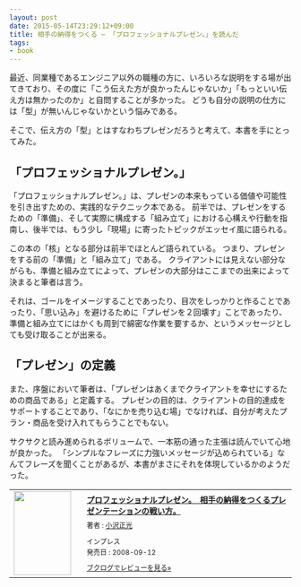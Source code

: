 ```yaml
---
layout: post
date: 2015-05-14T23:29:12+09:00
title: 相手の納得をつくる ― 「プロフェッショナルプレゼン。」を読んだ
tags:
- book
---
```

最近、同業種であるエンジニア以外の職種の方に、いろいろな説明をする場が出てきており、その度に「こう伝えた方が良かったんじゃないか」「もっといい伝え方は無かったのか」と自問することが多かった。
どうも自分の説明の仕方には「型」が無いんじゃないかという悩みである。

そこで、伝え方の「型」とはすなわちプレゼンだろうと考えて、本書を手にとってみた。

「プロフェッショナルプレゼン。」
---

「プロフェッショナルプレゼン。」は、プレゼンの本来もっている価値や可能性を引き出すための、実践的なテクニック本である。
前半では、プレゼンをするための「準備」、そして実際に構成する「組み立て」における心構えや行動を指南し、後半では、もう少し「現場」に寄ったトピックがエッセイ風に語られる。

この本の「核」となる部分は前半でほとんど語られている。
つまり、プレゼンをする前の「準備」と「組み立て」である。
クライアントには見えない部分ながらも、準備と組み立てによって、プレゼンの大部分はここまでの出来によって決まると筆者は言う。

それは、ゴールをイメージすることであったり、目次をしっかりと作ることであったり、「思い込み」を避けるために「プレゼンを２回壊す」ことであったり、準備と組み立てにはかくも周到で綿密な作業を要するか、というメッセージとしても受け取ることが出来る。

「プレゼン」の定義
---

また、序盤において筆者は、「プレゼンはあくまでクライアントを幸せにするための商品である」と定義する。
プレゼンの目的は、クライアントの目的達成をサポートすることであり、「なにかを売り込む場」でなければ、自分が考えたプラン・商品を受け入れてもらうことでもない。

サクサクと読み進められるボリュームで、一本筋の通った主張は読んでいて心地が良かった。
「シンプルなフレーズに力強いメッセージが込められている」なんてフレーズを聞くことがあるが、本書がまさにそれを体現しているかのようだった。

<div class="booklog_html"><table><tr><td class="booklog_html_image"><a href="http://www.amazon.co.jp/gp/product/B00D68FK9Y/ref=as_li_ss_tl?ie=UTF8&camp=247&creative=7399&creativeASIN=B00D68FK9Y&linkCode=as2&tag=hifumiass-22" target="_blank"><img src="http://ecx.images-amazon.com/images/I/515yALRXKzL._SL160_.jpg" width="102" height="150" style="border:0;border-radius:0;" /></a></td><td class="booklog_html_info" style="padding-left:20px;"><div class="booklog_html_title" style="margin-bottom:10px;font-size:14px;font-weight:bold;"><a href="http://www.amazon.co.jp/gp/product/B00D68FK9Y/ref=as_li_ss_tl?ie=UTF8&camp=247&creative=7399&creativeASIN=B00D68FK9Y&linkCode=as2&tag=hifumiass-22" target="_blank">プロフェッショナルプレゼン。　相手の納得をつくるプレゼンテーションの戦い方。</a></div><div style="margin-bottom:10px;"><div class="booklog_html_author" style="margin-bottom:15px;font-size:12px;;line-height:1.2em">著者 : <a href="http://booklog.jp/author/%E5%B0%8F%E6%B2%A2%E6%AD%A3%E5%85%89" target="_blank">小沢正光</a></div><div class="booklog_html_manufacturer" style="margin-bottom:5px;font-size:12px;;line-height:1.2em">インプレス</div><div class="booklog_html_release" style="font-size:12px;;line-height:1.2em">発売日 : 2008-09-12</div></div><div class="booklog_html_link_amazon"><a href="http://booklog.jp/item/1/B00D68FK9Y" style="font-size:12px;" target="_blank">ブクログでレビューを見る»</a></div></td></tr></table></div>
